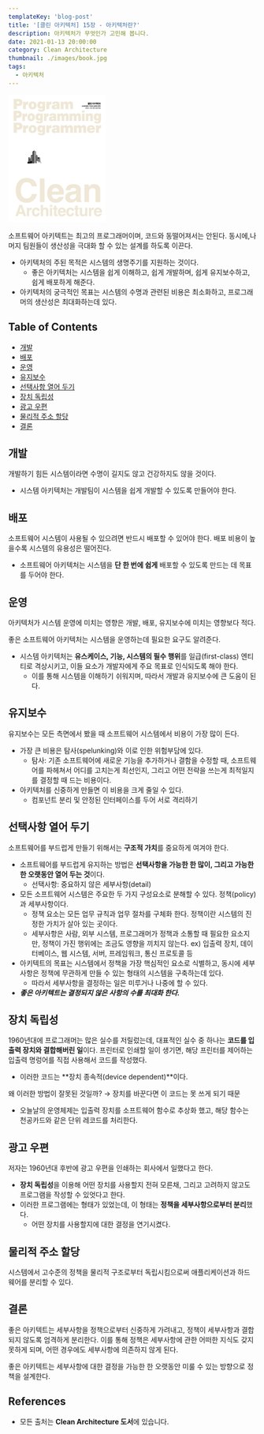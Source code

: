 ```yaml
---
templateKey: 'blog-post'
title: '[클린 아키텍처] 15장 - 아키텍처란?'
description: 아키텍처가 무엇인가 고민해 봅니다.
date: 2021-01-13 20:00:00
category: Clean Architecture
thumbnail: ./images/book.jpg
tags:
  - 아키텍처
---
```


![2020_retro_thumbnail](./images/book.jpg)

소프트웨어 아키텍트는 최고의 프로그래머이며, 코드와 동떨어져서는 안된다. 동시에,나머지 팀원들이 생산성을 극대화 할 수 있는 설계를 하도록 이끈다.

- 아키텍처의 주된 목적은 시스템의 생명주기를 지원하는 것이다.
  - 좋은 아키텍처는 시스템을 쉽게 이해하고, 쉽게 개발하며, 쉽게 유지보수하고, 쉽게 배포하게 해준다.
- 아키텍처의 궁극적인 목표는 시스템의 수명과 관련된 비용은 최소화하고, 프로그래머의 생산성은 최대화하는데 있다.

## Table of Contents

- [개발](#개발)
- [배포](#배포)
- [운영](#운영)
- [유지보수](#유지보수)
- [선택사항 열어 두기](#선택사항-열어-두기)
- [장치 독립성](#장치-독립성)
- [광고 우편](#광고-우편)
- [물리적 주소 할당](#물리적-주소-할당)
- [결론](#결론)

## 개발

개발하기 힘든 시스템이라면 수명이 길지도 않고 건강하지도 않을 것이다.

- 시스템 아키텍처는 개발팀이 시스템을 쉽게 개발할 수 있도록 만들어야 한다.

## 배포

소프트웨어 시스템이 사용될 수 있으려면 반드시 배포할 수 있어야 한다. 배포 비용이 높을수록 시스템의 유용성은 떨어진다.

- 소프트웨어 아키텍처는 시스템을 **단 한 번에 쉽게** 배포할 수 있도록 만드는 데 목표를 두어야 한다.

## 운영

아키텍처가 시스템 운영에 미치는 영향은 개발, 배포, 유지보수에 미치는 영향보다 적다.

좋은 소프트웨어 아키텍처는 시스템을 운영하는데 필요한 요구도 알려준다.

- 시스템 아키텍처는 **유스케이스, 기능, 시스템의 필수 행위**를 일급(first-class) 엔티티로 격상시키고, 이들 요소가 개발자에게 주요 목표로 인식되도록 해야 한다.
  - 이를 통해 시스템을 이해하기 쉬워지며, 따라서 개발과 유지보수에 큰 도움이 된다.

## 유지보수

유지보수는 모든 측면에서 봤을 때 소프트웨어 시스템에서 비용이 가장 많이 든다.

- 가장 큰 비용은 탐사(spelunking)와 이로 인한 위험부담에 있다.
  - 탐사: 기존 소프트웨어에 새로운 기능을 추가하거나 결함을 수정할 때, 소프트웨어를 파헤쳐서 어디를 고치는게 최선인지, 그리고 어떤 전략을 쓰는게 최적일지를 결정할 때 드는 비용이다.
- 아키텍처를 신중하게 만들면 이 비용을 크게 줄일 수 있다.
  - 컴포넌트 분리 및 안정된 인터페이스를 두어 서로 격리하기

## 선택사항 열어 두기

소프트웨어를 부드럽게 만들기 위해서는 **구조적 가치**를 중요하게 여겨야 한다.

- 소프트웨어를 부드럽게 유지하는 방법은 **선택사항을 가능한 한 많이, 그리고 가능한 한 오랫동안 열어 두는 것**이다.
  - 선택사항: 중요하지 않은 세부사항(detail)
- 모든 소프트웨어 시스템은 주요한 두 가지 구성요소로 분해할 수 있다. 정책(policy)과 세부사항이다.
  - 정책 요소는 모든 업무 규칙과 업무 절차를 구체화 한다. 정책이란 시스템의 진정한 가치가 살아 있는 곳이다.
  - 세부사항은 사람, 외부 시스템, 프로그래머가 정책과 소통할 때 필요한 요소지만, 정책이 가진 행위에는 조금도 영향을 끼치지 않는다. ex) 입출력 장치, 데이터베이스, 웹 시스템, 서버, 프레임워크, 통신 프로토콜 등
- 아키텍트의 목표는 시스템에서 정책을 가장 핵심적인 요소로 식별하고, 동시에 세부사항은 정책에 무관하게 만들 수 있는 형태의 시스템을 구축하는데 있다.
  - 따라서 세부사항을 결정하는 일은 미루거나 나중에 할 수 있다.
- **_좋은 아키텍트는 결정되지 않은 사항의 수를 최대화 한다._**

## 장치 독립성

1960년대에 프로그래머는 많은 실수를 저릴렀는데, 대표적인 실수 중 하나는 **코드를 입출력 장치와 결합해버린 일**이다. 프린터로 인쇄할 일이 생기면, 해당 프린터를 제어하는 입출력 명렁어를 직접 사용해서 코드를 작성했다.

- 이러한 코드는 **장치 종속적(device dependent)**이다.

왜 이러한 방법이 잘못된 것일까? → 장치를 바꾼다면 이 코드는 못 쓰게 되기 때문

- 오늘날의 운영체제는 입출력 장치를 소프트웨어 함수로 추상화 했고, 해당 함수는 천공카드와 같은 단위 레코드를 처리한다.

## 광고 우편

저자는 1960년대 후반에 광고 우편을 인쇄하는 회사에서 일했다고 한다.

- **장치 독립성**을 이용해 어떤 장치를 사용할지 전혀 모른채, 그리고 고려하지 않고도 프로그램을 작성할 수 있엇다고 한다.
- 이러한 프로그램에는 형태가 있었는데, 이 형태는 **정책을 세부사항으로부터 분리**했다.
  - 어떤 장치를 사용할지에 대한 결정을 연기시켰다.

## 물리적 주소 할당

시스템에서 고수준의 정책을 물리적 구조로부터 독립시킴으로써 애플리케이션과 하드웨어를 분리할 수 있다.

## 결론

좋은 아키텍트는 세부사항을 정책으로부터 신중하게 가려내고, 정책이 세부사항과 결합되지 않도록 엄격하게 분리한다. 이를 통해 정책은 세부사항에 관한 어떠한 지식도 갖지 못하게 되며, 어떤 경우에도 세부사항에 의존하지 않게 된다.

좋은 아키텍트는 세부사항에 대한 결정을 가능한 한 오랫동안 미룰 수 있는 방향으로 정책을 설계한다.

## References

- 모든 출처는 **Clean Architecture 도서**에 있습니다.
